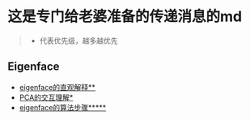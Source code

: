 # 这是专门给老婆准备的传递消息的md
> * 代表优先级，越多越优先
## Eigenface

- [eigenface的直观解释**](https://sandipanweb.wordpress.com/2018/01/06/eigenfaces-and-a-simple-face-detector-with-pca-svd-in-python/)
- [PCA的交互理解*](https://setosa.io/ev/principal-component-analysis/)
- [eigenface的算法步骤*****](https://www.geeksforgeeks.org/ml-face-recognition-using-eigenfaces-pca-algorithm/)
